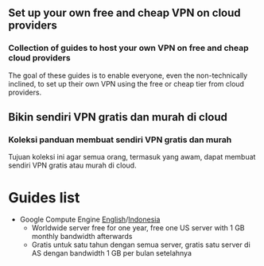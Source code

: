 ## Set up your own free and cheap VPN on cloud providers
### Collection of guides to host your own VPN on free and cheap cloud providers

The goal of these guides is to enable everyone, even the non-technically inclined, to set up their own VPN using the free or cheap tier from cloud providers.

## Bikin sendiri VPN gratis dan murah di cloud
### Koleksi panduan membuat sendiri VPN gratis dan murah

Tujuan koleksi ini agar semua orang, termasuk yang awam, dapat membuat sendiri VPN gratis atau murah di cloud.

# Guides list

* Google Compute Engine [English](./GCEEnglish)/[Indonesia](./GCEIndonesian)
  * Worldwide server free for one year, free one US server with 1 GB monthly bandwidth afterwards
  * Gratis untuk satu tahun dengan semua server, gratis satu server di AS dengan bandwidth 1 GB per bulan setelahnya
